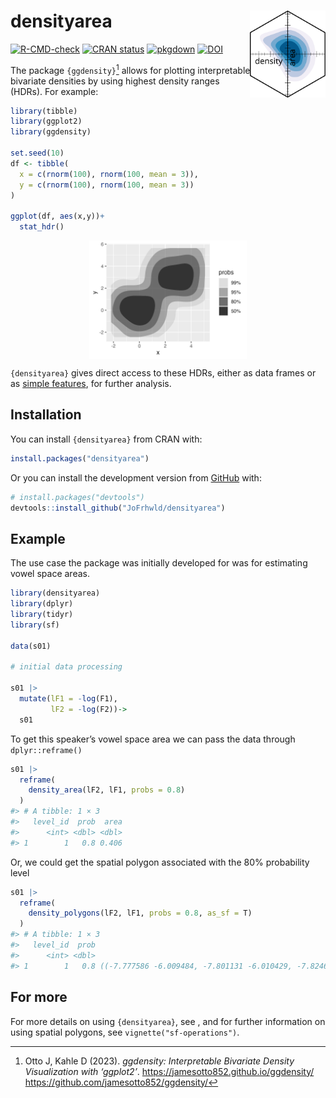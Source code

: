 
<!-- README.md is generated from README.Rmd. Please edit that file -->

# densityarea <a href="https://jofrhwld.github.io/densityarea/"><img src="man/figures/logo.svg" align="right" height="139" alt="densityarea website" /></a>

<!-- badges: start -->

[![R-CMD-check](https://github.com/JoFrhwld/densityarea/actions/workflows/R-CMD-check.yaml/badge.svg)](https://github.com/JoFrhwld/densityarea/actions/workflows/R-CMD-check.yaml)
[![CRAN
status](https://www.r-pkg.org/badges/version/densityarea)](https://CRAN.R-project.org/package=densityarea)
[![pkgdown](https://github.com/JoFrhwld/densityarea/actions/workflows/pkgdown.yaml/badge.svg)](https://jofrhwld.github.io/densityarea/)
[![DOI](https://zenodo.org/badge/691165861.svg)](https://zenodo.org/badge/latestdoi/691165861)
<!-- badges: end -->

The package `{ggdensity}`[^1] allows for plotting interpretable
bivariate densities by using highest density ranges (HDRs). For example:

``` r
library(tibble)
library(ggplot2)
library(ggdensity)

set.seed(10)
df <- tibble(
  x = c(rnorm(100), rnorm(100, mean = 3)),
  y = c(rnorm(100), rnorm(100, mean = 3))
)

ggplot(df, aes(x,y))+
  stat_hdr()
```

<img src="man/figures/README-unnamed-chunk-2-1.png" width="50%" style="display: block; margin: auto;" />

`{densityarea}` gives direct access to these HDRs, either as data frames
or as [simple features](https://r-spatial.github.io/sf/), for further
analysis.

## Installation

You can install `{densityarea}` from CRAN with:

``` r
install.packages("densityarea")
```

Or you can install the development version from
[GitHub](https://github.com/) with:

``` r
# install.packages("devtools")
devtools::install_github("JoFrhwld/densityarea")
```

## Example

The use case the package was initially developed for was for estimating
vowel space areas.

``` r
library(densityarea)
library(dplyr)
library(tidyr)
library(sf)

data(s01)

# initial data processing

s01 |> 
  mutate(lF1 = -log(F1),
         lF2 = -log(F2))->
  s01
```

To get this speaker’s vowel space area we can pass the data through
`dplyr::reframe()`

``` r
s01 |> 
  reframe(
    density_area(lF2, lF1, probs = 0.8)
  )
#> # A tibble: 1 × 3
#>   level_id  prob  area
#>      <int> <dbl> <dbl>
#> 1        1   0.8 0.406
```

Or, we could get the spatial polygon associated with the 80% probability
level

``` r
s01 |> 
  reframe(
    density_polygons(lF2, lF1, probs = 0.8, as_sf = T)
  )
#> # A tibble: 1 × 3
#>   level_id  prob                                                        geometry
#>      <int> <dbl>                                                       <POLYGON>
#> 1        1   0.8 ((-7.777586 -6.009484, -7.801131 -6.010429, -7.824676 -6.01700…
```

## For more

For more details on using `{densityarea}`, see , and for further
information on using spatial polygons, see `vignette("sf-operations")`.

[^1]: Otto J, Kahle D (2023). *ggdensity: Interpretable Bivariate
    Density Visualization with ‘ggplot2’*.
    <https://jamesotto852.github.io/ggdensity/>
    <https://github.com/jamesotto852/ggdensity/>
